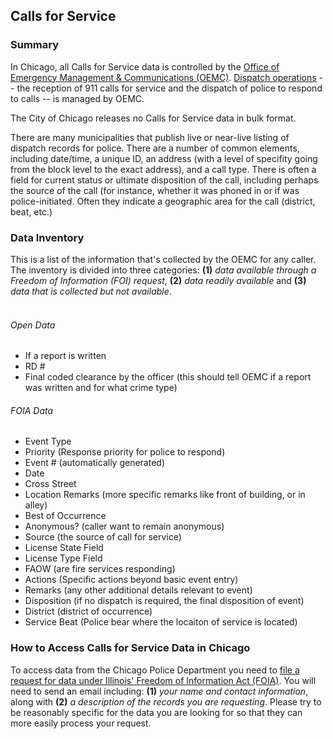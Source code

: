 ## Calls for Service

### Summary

In Chicago, all Calls for Service data is controlled by the [Office of Emergency Management & Communications (OEMC)](http://www.cityofchicago.org/city/en/depts/oem.html). [Dispatch operations](http://www.cityofchicago.org/content/dam/city/depts/oemc/general/img/orgchart.htm) -- the reception of 911 calls for service and the dispatch of police to respond to calls -- is managed by OEMC.

The City of Chicago releases no Calls for Service data in bulk format. 

There are many municipalities that publish live or near-live listing of dispatch records for police. There are a number of common elements, including date/time, a unique ID, an address (with a level of specifity going from the block level to the exact address), and a call type. There is often a field for current status or ultimate disposition of the call, including perhaps the source of the call (for instance, whether it was phoned in or if was police-initiated. Often they indicate a geographic area for the call (district, beat, etc.)


### Data Inventory

This is a list of the information that's collected by the OEMC for any caller. The inventory is divided into three categories: **(1)** *data available through a Freedom of Information (FOI) request*, **(2)** *data readily available* and **(3)** *data that is collected but not available*. <br><br>

###### Open Data
* <span class="available">              If a report is written
* <span class="available">              RD #
* <span class="available">              Final coded clearance by the officer (this should tell OEMC if a report was written and for what crime type)

###### FOIA Data
* <span class="foiable">                Event Type
* <span class="foiable">                Priority (Response priority for police to respond)
* <span class="foiable">                Event # (automatically generated)
* <span class="foiable">                Date
* <span class="foiable">                Cross Street
* <span class="foiable">                Location Remarks (more specific remarks like front of building, or in alley)
* <span class="foiable">                Best of Occurrence
* <span class="foiable">                Anonymous? (caller want to remain anonymous)
* <span class="foiable">                Source (the source of call for service)
* <span class="foiable">                License State Field
* <span class="foiable">                License Type Field
* <span class="foiable">                FAOW (are fire services responding)
* <span class="foiable">                Actions (Specific actions beyond basic event entry)
* <span class="foiable">                Remarks (any other additional details relevant to event)
* <span class="foiable">                Disposition (if no dispatch is required, the final disposition of event)
* <span class="foiable">                District (district of occurrence)
* <span class="foiable">                Service Beat (Police bear where the locaiton of service is located)


### How to Access Calls for Service Data in Chicago 

To access data from the Chicago Police Department you need to [file a request for data under Illinois' Freedom of Information Act (FOIA)](http://www.cityofchicago.org/city/en/depts/oem/dataset/foialog.html). You will need to send an email including: **(1)** *your name and contact information*, along with **(2)** *a description of the records you are requesting*. Please try to be reasonably specific for the data you are looking for so that they can more easily process your request.
